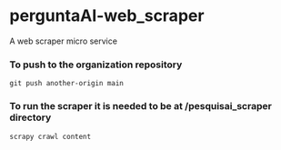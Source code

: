 # perguntaAI-web_scraper
A web scraper micro service


### To push to the organization repository
``` git push another-origin main ```


### To run the scraper it is needed to be at /pesquisai_scraper directory

``` scrapy crawl content ```